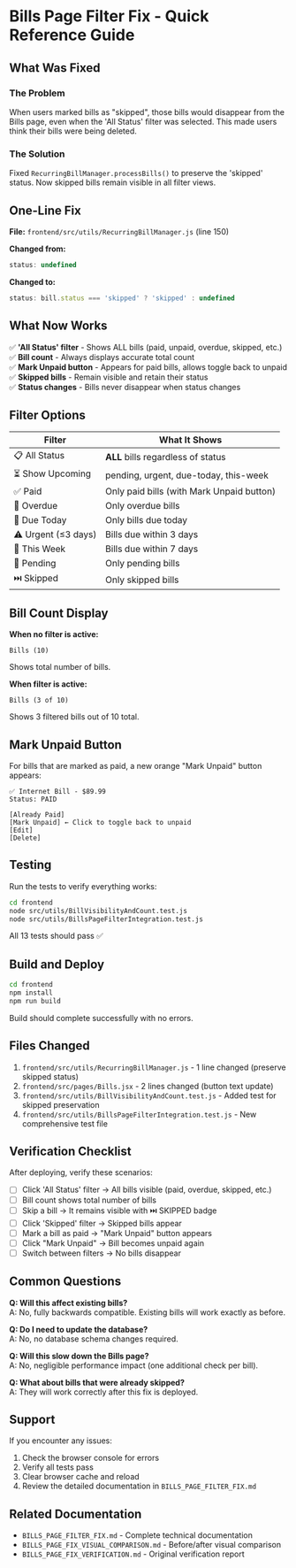 # Bills Page Filter Fix - Quick Reference Guide

## What Was Fixed

### The Problem
When users marked bills as "skipped", those bills would disappear from the Bills page, even when the 'All Status' filter was selected. This made users think their bills were being deleted.

### The Solution
Fixed `RecurringBillManager.processBills()` to preserve the 'skipped' status. Now skipped bills remain visible in all filter views.

## One-Line Fix

**File:** `frontend/src/utils/RecurringBillManager.js` (line 150)

**Changed from:**
```javascript
status: undefined
```

**Changed to:**
```javascript
status: bill.status === 'skipped' ? 'skipped' : undefined
```

## What Now Works

✅ **'All Status' filter** - Shows ALL bills (paid, unpaid, overdue, skipped, etc.)  
✅ **Bill count** - Always displays accurate total count  
✅ **Mark Unpaid button** - Appears for paid bills, allows toggle back to unpaid  
✅ **Skipped bills** - Remain visible and retain their status  
✅ **Status changes** - Bills never disappear when status changes  

## Filter Options

| Filter | What It Shows |
|--------|---------------|
| 📋 All Status | **ALL** bills regardless of status |
| ⏳ Show Upcoming | pending, urgent, due-today, this-week |
| ✅ Paid | Only paid bills (with Mark Unpaid button) |
| 🚨 Overdue | Only overdue bills |
| 📅 Due Today | Only bills due today |
| ⚠️ Urgent (≤3 days) | Bills due within 3 days |
| 📆 This Week | Bills due within 7 days |
| 🔵 Pending | Only pending bills |
| ⏭️ Skipped | Only skipped bills |

## Bill Count Display

**When no filter is active:**
```
Bills (10)
```
Shows total number of bills.

**When filter is active:**
```
Bills (3 of 10)
```
Shows 3 filtered bills out of 10 total.

## Mark Unpaid Button

For bills that are marked as paid, a new orange "Mark Unpaid" button appears:

```
✅ Internet Bill - $89.99
Status: PAID

[Already Paid]
[Mark Unpaid] ← Click to toggle back to unpaid
[Edit]
[Delete]
```

## Testing

Run the tests to verify everything works:

```bash
cd frontend
node src/utils/BillVisibilityAndCount.test.js
node src/utils/BillsPageFilterIntegration.test.js
```

All 13 tests should pass ✅

## Build and Deploy

```bash
cd frontend
npm install
npm run build
```

Build should complete successfully with no errors.

## Files Changed

1. `frontend/src/utils/RecurringBillManager.js` - 1 line changed (preserve skipped status)
2. `frontend/src/pages/Bills.jsx` - 2 lines changed (button text update)
3. `frontend/src/utils/BillVisibilityAndCount.test.js` - Added test for skipped preservation
4. `frontend/src/utils/BillsPageFilterIntegration.test.js` - New comprehensive test file

## Verification Checklist

After deploying, verify these scenarios:

- [ ] Click 'All Status' filter → All bills visible (paid, overdue, skipped, etc.)
- [ ] Bill count shows total number of bills
- [ ] Skip a bill → It remains visible with ⏭️ SKIPPED badge
- [ ] Click 'Skipped' filter → Skipped bills appear
- [ ] Mark a bill as paid → "Mark Unpaid" button appears
- [ ] Click "Mark Unpaid" → Bill becomes unpaid again
- [ ] Switch between filters → No bills disappear

## Common Questions

**Q: Will this affect existing bills?**  
A: No, fully backwards compatible. Existing bills will work exactly as before.

**Q: Do I need to update the database?**  
A: No, no database schema changes required.

**Q: Will this slow down the Bills page?**  
A: No, negligible performance impact (one additional check per bill).

**Q: What about bills that were already skipped?**  
A: They will work correctly after this fix is deployed.

## Support

If you encounter any issues:

1. Check the browser console for errors
2. Verify all tests pass
3. Clear browser cache and reload
4. Review the detailed documentation in `BILLS_PAGE_FILTER_FIX.md`

## Related Documentation

- `BILLS_PAGE_FILTER_FIX.md` - Complete technical documentation
- `BILLS_PAGE_FIX_VISUAL_COMPARISON.md` - Before/after visual comparison
- `BILLS_PAGE_FIX_VERIFICATION.md` - Original verification report
